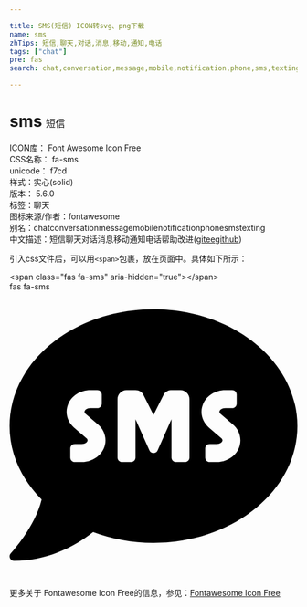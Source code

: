 ```yaml
---

title: SMS(短信) ICON转svg、png下载
name: sms
zhTips: 短信,聊天,对话,消息,移动,通知,电话
tags: ["chat"]
pre: fas
search: chat,conversation,message,mobile,notification,phone,sms,texting

---
```


# sms  <small style="font-size: 60%;font-weight: 100">短信</small>


<div class="detail-page">
<p>
<span>
ICON库：
<span class="badge-secondary badge">Font Awesome Icon Free</span> 
</span>
<br/>
<span>
CSS名称：
<span class="badge-secondary badge">fa-sms</span> 
</span>
<br/>
<span>
unicode：
<span class="badge-secondary badge">f7cd</span> 
<copy-btn content='f7cd' btn-title=""></copy-btn>
<copy-btn :content='String.fromCodePoint(parseInt("f7cd", 16))' btn-title="复制U"></copy-btn>
</span><br/><span>样式：<span class="badge-light badge">实心(solid)</span></span>
<br/>
<span>
版本：
<span class="badge-secondary badge">5.6.0</span> 
</span><br/><span>标签：<span class="badge-light badge"><router-link to="/tags/chat.html">聊天</router-link></span></span>
<br/>
<span>图标来源/作者：<span class="badge-light badge">fontawesome</span></span> 
<br/>
<span>别名：<span class="badge-light badge">chat</span><span class="badge-light badge">conversation</span><span class="badge-light badge">message</span><span class="badge-light badge">mobile</span><span class="badge-light badge">notification</span><span class="badge-light badge">phone</span><span class="badge-light badge">sms</span><span class="badge-light badge">texting</span></span><br/><span class="zh-detail">中文描述：<span class="badge-primary badge">短信</span><span class="badge-primary badge">聊天</span><span class="badge-primary badge">对话</span><span class="badge-primary badge">消息</span><span class="badge-primary badge">移动</span><span class="badge-primary badge">通知</span><span class="badge-primary badge">电话</span><span class="help-link"><span>帮助改进</span>(<a href="https://gitee.com/liuwave/icon-helper/edit/master/json/fontawesome/solid/sms.json" target="_blank" rel="noopener noreferrer">gitee</a><a href="https://github.com/liuwave/icon-helper/edit/master/json/fontawesome/solid/sms.json" target="_blank" rel="noopener noreferrer">github</a></span>)</span><br/>
</p>
</div>
<div class="alert alert-dark">
  <i class="fas fa-sms fa-xs"></i>
  <i class="fas fa-sms fa-sm"></i>
  <i class="fas fa-sms fa-lg"></i>
  <i class="fas fa-sms fa-2x"></i>
  <i class="fas fa-sms fa-3x"></i>
  <i class="fas fa-sms fa-5x"></i>
  <i class="fas fa-sms fa-7x"></i>
</div>
<div>
  <p>引入css文件后，可以用<code>&lt;span&gt;</code>包裹，放在页面中。具体如下所示：    
  </p>
  <div class="alert alert-primary" style="font-size: 14px">
    &lt;span class="fas fa-sms" aria-hidden="true"&gt;&lt;/span&gt;
    <copy-btn content='<span class="fas fa-sms" aria-hidden="true"></span>'></copy-btn>
  </div>
  <div class="alert alert-secondary">
    <i class="fas fa-sms"
    style="font-size: 24px"
    aria-hidden="true"></i> fas fa-sms
    <copy-btn content="fas fa-sms" btn-title="复制图标名称"></copy-btn>
  </div>
</div>
<div id="svg" class="svg-wrap">
<svg xmlns="http://www.w3.org/2000/svg" viewBox="0 0 512 512"><path d="M256 32C114.6 32 0 125.1 0 240c0 49.6 21.4 95 57 130.7C44.5 421.1 2.7 466 2.2 466.5c-2.2 2.3-2.8 5.7-1.5 8.7 1.3 3 4.1 4.8 7.3 4.8 66.3 0 116-31.8 140.6-51.4 32.7 12.3 69 19.4 107.4 19.4 141.4 0 256-93.1 256-208S397.4 32 256 32zM128.2 304H116c-4.4 0-8-3.6-8-8v-16c0-4.4 3.6-8 8-8h12.3c6 0 10.4-3.5 10.4-6.6 0-1.3-.8-2.7-2.1-3.8l-21.9-18.8c-8.5-7.2-13.3-17.5-13.3-28.1 0-21.3 19-38.6 42.4-38.6H156c4.4 0 8 3.6 8 8v16c0 4.4-3.6 8-8 8h-12.3c-6 0-10.4 3.5-10.4 6.6 0 1.3.8 2.7 2.1 3.8l21.9 18.8c8.5 7.2 13.3 17.5 13.3 28.1.1 21.3-19 38.6-42.4 38.6zm191.8-8c0 4.4-3.6 8-8 8h-16c-4.4 0-8-3.6-8-8v-68.2l-24.8 55.8c-2.9 5.9-11.4 5.9-14.3 0L224 227.8V296c0 4.4-3.6 8-8 8h-16c-4.4 0-8-3.6-8-8V192c0-8.8 7.2-16 16-16h16c6.1 0 11.6 3.4 14.3 8.8l17.7 35.4 17.7-35.4c2.7-5.4 8.3-8.8 14.3-8.8h16c8.8 0 16 7.2 16 16v104zm48.3 8H356c-4.4 0-8-3.6-8-8v-16c0-4.4 3.6-8 8-8h12.3c6 0 10.4-3.5 10.4-6.6 0-1.3-.8-2.7-2.1-3.8l-21.9-18.8c-8.5-7.2-13.3-17.5-13.3-28.1 0-21.3 19-38.6 42.4-38.6H396c4.4 0 8 3.6 8 8v16c0 4.4-3.6 8-8 8h-12.3c-6 0-10.4 3.5-10.4 6.6 0 1.3.8 2.7 2.1 3.8l21.9 18.8c8.5 7.2 13.3 17.5 13.3 28.1.1 21.3-18.9 38.6-42.3 38.6z"/></svg>
</div>
<detail full-name='fa-sms'></detail>
    
<div><p>更多关于  Fontawesome Icon Free的信息，参见：<a target="_blank" href="https://iconhelper.cn/fontawesome.html">Fontawesome Icon Free</a>
</p></div>
